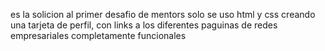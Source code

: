 es la solicion al primer desafio de mentors solo se uso html y css creando una tarjeta de perfil,
con links a los diferentes paguinas de redes empresariales completamente funcionales 
